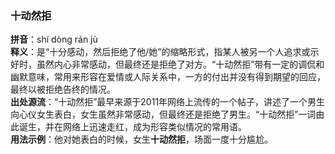 <!-- 作者 Gemini 2.0 Flash Thinking Experimental 2025/02/22 -->  
### 十动然拒  
**拼音**：shí dòng rán jù    
**释义**：是“十分感动，然后拒绝了他/她”的缩略形式，指某人被另一个人追求或示好时，虽然内心非常感动，但最终还是拒绝了对方。“十动然拒”带有一定的调侃和幽默意味，常用来形容在爱情或人际关系中，一方的付出并没有得到期望的回应，最终以被拒绝告终的情况。    
**出处源流**：“十动然拒”最早来源于2011年网络上流传的一个帖子，讲述了一个男生向心仪女生表白，女生虽然非常感动，但最终还是拒绝了男生。“十动然拒”一词由此诞生，并在网络上迅速走红，成为形容类似情况的常用语。    
**用法示例**：他对她表白的时候，女生**十动然拒**，场面一度十分尴尬。  
